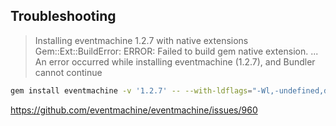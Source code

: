 ## Troubleshooting
> Installing eventmachine 1.2.7 with native extensions
> Gem::Ext::BuildError: ERROR: Failed to build gem native extension.
> ...
> An error occurred while installing eventmachine (1.2.7), and Bundler cannot continue

```sh
gem install eventmachine -v '1.2.7' -- --with-ldflags="-Wl,-undefined,dynamic_lookup"
```
https://github.com/eventmachine/eventmachine/issues/960

